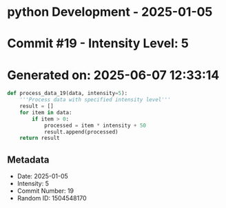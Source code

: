 ﻿# python Development - 2025-01-05
# Commit #19 - Intensity Level: 5
# Generated on: 2025-06-07 12:33:14
```python
def process_data_19(data, intensity=5):
    '''Process data with specified intensity level'''
    result = []
    for item in data:
        if item > 0:
            processed = item * intensity + 50
            result.append(processed)
    return result
```
## Metadata
- Date: 2025-01-05
- Intensity: 5
- Commit Number: 19
- Random ID: 1504548170
